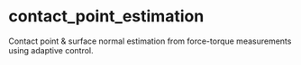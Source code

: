 contact_point_estimation
========================

Contact point &amp; surface normal estimation from force-torque measurements using adaptive control.
